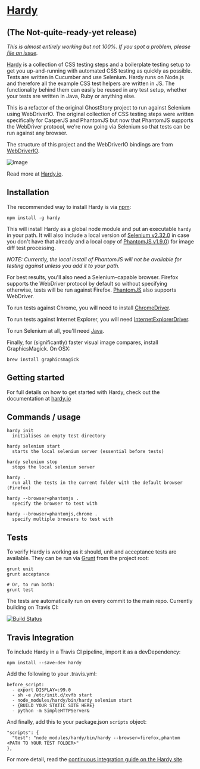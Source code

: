 [Hardy](http://hardy.io/)
===

(The Not-quite-ready-yet release)
---

_This is almost entirely working but not 100%. If you spot a problem, please [file an issue](https://github.com/thingsinjars/Hardy/issues)._

[Hardy](http://hardy.io/) is a collection of CSS testing steps and a boilerplate testing setup to get you up-and-running with automated CSS testing as quickly as possible. Tests are written in Cucumber and use Selenium. Hardy runs on Node.js and therefore all the example CSS test helpers are written in JS. The functionality behind them can easily be reused in any test setup, whether your tests are written in Java, Ruby or anything else.

This is a refactor of the original GhostStory project to run against Selenium using WebDriverIO. The original collection of CSS testing steps were written specifically for CasperJS and PhantomJS but now that PhantomJS supports the WebDriver protocol, we're now going via Selenium so that tests can be run against any browser.

The structure of this project and the WebDriverIO bindings are from [WebDriverIO](https://github.com/webdriverio/webdriverio).

![image](https://raw.github.com/thingsinjars/hardy.io/94b2744df96f17020ba17bfcf279ba52907a4abf/assets/small-logo.png)

Read more at [Hardy.io](http://hardy.io/).

Installation
---

The recommended way to install Hardy is via [npm](https://npmjs.org/):

    npm install -g hardy

This will install Hardy as a global node module and put an executable `hardy` in your path. It will also include a local version of [Selenium v2.32.0](http://docs.seleniumhq.org/) in case you don't have that already and a local copy of [PhantomJS v1.9.0](http://phantomjs.org/)) for image diff test processing.

_NOTE: Currently, the local install of PhantomJS will not be available for testing against unless you add it to your path._

For best results, you'll also need a Selenium–capable browser. Firefox supports the WebDriver protocol by default so without specifying otherwise, tests will be run against Firefox. [PhantomJS](http://phantomjs.org/) also supports WebDriver.

To run tests against Chrome, you will need to install [ChromeDriver](https://code.google.com/p/selenium/wiki/ChromeDriver).

To run tests against Internet Explorer, you will need [InternetExplorerDriver](https://code.google.com/p/selenium/wiki/InternetExplorerDriver).

To run Selenium at all, you'll need [Java](http://java.com/en/download/index.jsp).

Finally, for (significantly) faster visual image compares, install GraphicsMagick.  On OSX:

    brew install graphicsmagick

Getting started
---

For full details on how to get started with Hardy, check out the documentation at [hardy.io](http://hardy.io/)

Commands / usage
---

    hardy init
      initialises an empty test directory

    hardy selenium start
      starts the local selenium server (essential before tests)

    hardy selenium stop
      stops the local selenium server

    hardy .
      run all the tests in the current folder with the default browser (Firefox)

    hardy --browser=phantomjs .
      specify the browser to test with

    hardy --browser=phantomjs,chrome .
      specify multiple browsers to test with

Tests
---

To verify Hardy is working as it should, unit and acceptance tests are available. They can be run via [Grunt](http://gruntjs.com/) from the project root:

    grunt unit
    grunt acceptance

    # Or, to run both:
    grunt test

The tests are automatically run on every commit to the main repo. Currently building on Travis CI:

[![Build Status](https://travis-ci.org/thingsinjars/Hardy.png)](https://travis-ci.org/thingsinjars/Hardy)

Travis Integration
---

To include Hardy in a Travis CI pipeline, import it as a devDependency:

    npm install --save-dev hardy

Add the following to your .travis.yml:

    before_script:
      - export DISPLAY=:99.0
      - sh -e /etc/init.d/xvfb start
      - node_modules/hardy/bin/hardy selenium start
      - {BUILD YOUR STATIC SITE HERE}
      - python -m SimpleHTTPServer&

And finally, add this to your package.json `scripts` object:

    "scripts": {
      "test": "node_modules/hardy/bin/hardy --browser=firefox,phantom <PATH TO YOUR TEST FOLDER>"
    },

For more detail, read the [continuous integration guide on the Hardy site](http://hardy.io/continuous-integration.html).
